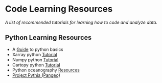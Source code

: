# Code Learning Resources

*A list of recommended tutorials for learning how to code and analyze data.*

## Python Learning Resources
- A [Guide](https://gist.github.com/kenjyco/69eeb503125035f21a9d) to python basics
- Xarray python [Tutorial](https://unidata.github.io/python-training/workshop/XArray/xarray-introduction/)
- Numpy python [Tutorial](https://numpy.org/devdocs/user/absolute_beginners.html)
- Cartopy python [Tutorial](https://rabernat.github.io/research_computing_2018/maps-with-cartopy.html)
- Python oceanography [Resources](https://scrapbox.io/pycoaj/oceanography)
- [Project Pythia (Pangeo)](https://projectpythia.org/)
